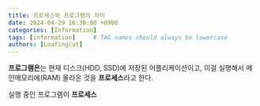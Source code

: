 ```yaml
---
title: 프로세스와 프로그램의 차이
date: 2024-04-29 16:30:00 +0900
categories: [Information]
tags: [information]     # TAG names should always be lowercase
authors: [LoafingCat]
---
```


**프로그램은**는 현재 디스크(HDD, SSD)에 저장된 어플리케이션이고, 이걸 실행해서 메인메모리에(RAM) 올라온 것을 **프로세스**라고 한다.

실행 중인 프로그램이 **프로세스**